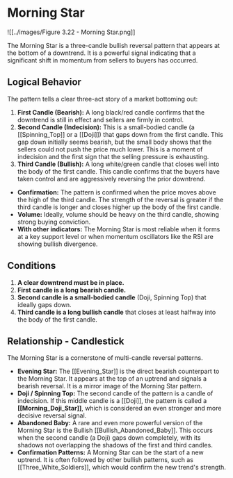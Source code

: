 # Morning Star

![[../images/Figure 3.22 - Morning Star.png]]

The Morning Star is a three-candle bullish reversal pattern that appears at the bottom of a downtrend. It is a powerful signal indicating that a significant shift in momentum from sellers to buyers has occurred.

## Logical Behavior

The pattern tells a clear three-act story of a market bottoming out:

1.  **First Candle (Bearish):** A long black/red candle confirms that the downtrend is still in effect and sellers are firmly in control.
2.  **Second Candle (Indecision):** This is a small-bodied candle (a [[Spinning_Top]] or a [[Doji]]) that gaps down from the first candle. This gap down initially seems bearish, but the small body shows that the sellers could not push the price much lower. This is a moment of indecision and the first sign that the selling pressure is exhausting.
3.  **Third Candle (Bullish):** A long white/green candle that closes well into the body of the first candle. This candle confirms that the buyers have taken control and are aggressively reversing the prior downtrend.

- **Confirmation:** The pattern is confirmed when the price moves above the high of the third candle. The strength of the reversal is greater if the third candle is longer and closes higher up the body of the first candle.
- **Volume:** Ideally, volume should be heavy on the third candle, showing strong buying conviction.
- **With other indicators:** The Morning Star is most reliable when it forms at a key support level or when momentum oscillators like the RSI are showing bullish divergence.

## Conditions

1.  **A clear downtrend must be in place.**
2.  **First candle is a long bearish candle.**
3.  **Second candle is a small-bodied candle** (Doji, Spinning Top) that ideally gaps down.
4.  **Third candle is a long bullish candle** that closes at least halfway into the body of the first candle.

## Relationship - Candlestick

The Morning Star is a cornerstone of multi-candle reversal patterns.

- **Evening Star:** The [[Evening_Star]] is the direct bearish counterpart to the Morning Star. It appears at the top of an uptrend and signals a bearish reversal. It is a mirror image of the Morning Star pattern.
- **Doji / Spinning Top:** The second candle of the pattern is a candle of indecision. If this middle candle is a [[Doji]], the pattern is called a **[[Morning_Doji_Star]]**, which is considered an even stronger and more decisive reversal signal.
- **Abandoned Baby:** A rare and even more powerful version of the Morning Star is the Bullish [[Bullish_Abandoned_Baby]]. This occurs when the second candle (a Doji) gaps down completely, with its shadows not overlapping the shadows of the first and third candles.
- **Confirmation Patterns:** A Morning Star can be the start of a new uptrend. It is often followed by other bullish patterns, such as [[Three_White_Soldiers]], which would confirm the new trend's strength.
